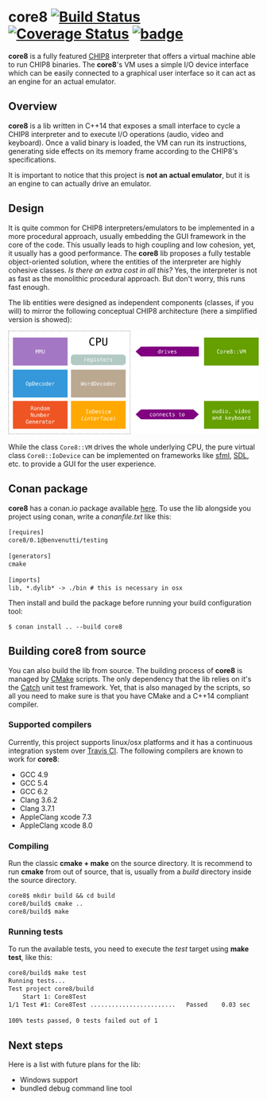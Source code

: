 # core8 [![Build Status](https://travis-ci.org/benvenutti/core8.svg?branch=master)](https://travis-ci.org/benvenutti/core8) [![Coverage Status](https://coveralls.io/repos/github/benvenutti/core8/badge.svg?branch=master)](https://coveralls.io/github/benvenutti/core8?branch=master) [![badge](https://img.shields.io/badge/conan.io-core8%2F0.1-green.svg?logo=data:image/png;base64%2CiVBORw0KGgoAAAANSUhEUgAAAA4AAAAOCAMAAAAolt3jAAAA1VBMVEUAAABhlctjlstkl8tlmMtlmMxlmcxmmcxnmsxpnMxpnM1qnc1sn85voM91oM11oc1xotB2oc56pNF6pNJ2ptJ8ptJ8ptN9ptN8p9N5qNJ9p9N9p9R8qtOBqdSAqtOAqtR%2BrNSCrNJ/rdWDrNWCsNWCsNaJs9eLs9iRvNuVvdyVv9yXwd2Zwt6axN6dxt%2Bfx%2BChyeGiyuGjyuCjyuGly%2BGlzOKmzOGozuKoz%2BKqz%2BOq0OOv1OWw1OWw1eWx1eWy1uay1%2Baz1%2Baz1%2Bez2Oe02Oe12ee22ujUGwH3AAAAAXRSTlMAQObYZgAAAAFiS0dEAIgFHUgAAAAJcEhZcwAACxMAAAsTAQCanBgAAAAHdElNRQfgBQkREyOxFIh/AAAAiklEQVQI12NgAAMbOwY4sLZ2NtQ1coVKWNvoc/Eq8XDr2wB5Ig62ekza9vaOqpK2TpoMzOxaFtwqZua2Bm4makIM7OzMAjoaCqYuxooSUqJALjs7o4yVpbowvzSUy87KqSwmxQfnsrPISyFzWeWAXCkpMaBVIC4bmCsOdgiUKwh3JojLgAQ4ZCE0AMm2D29tZwe6AAAAAElFTkSuQmCC)](http://www.conan.io/source/core8/0.1/benvenutti/testing)

**core8** is a fully featured [CHIP8](https://en.wikipedia.org/wiki/CHIP-8) interpreter that offers a virtual machine able to run CHIP8 binaries. The **core8**'s VM uses a simple I/O device interface which can be easily connected to a graphical user interface so it can act as an engine for an actual emulator.

## Overview

**core8** is a lib written in C++14 that exposes a small interface to cycle a CHIP8 interpreter and to execute I/O operations (audio, video and keyboard). Once a valid binary is loaded, the VM can run its instructions, generating side effects on its memory frame according to the CHIP8's specifications.

It is important to notice that this project is **not an actual emulator**, but it is an engine to can actually drive an emulator.

## Design

It is quite common for CHIP8 interpreters/emulators to be implemented in a more procedural approach, usually embedding the GUI framework in the core of the code. This usually leads to high coupling and low cohesion, yet, it usually has a good performance. The **core8** lib proposes a fully testable object-oriented solution, where the entities of the interpreter are highly cohesive classes. *Is there an extra cost in all this?* Yes, the interpreter is not as fast as the monolithic procedural approach. But don't worry, this runs fast enough.

The lib entities were designed as independent components (classes, if you will) to mirror the following conceptual CHIP8 architecture (here a simplified version is showed):

<p align="center">
  <img src="https://github.com/benvenutti/core8/blob/issue-36/images/core8-overview.png" alt="Overview of core8 architecture">
</p>

While the class `Core8::VM` drives the whole underlying CPU, the pure virtual class `Core8::IoDevice` can be implemented on frameworks like [sfml](http://www.sfml-dev.org/), [SDL](https://www.libsdl.org/), etc. to provide a GUI for the user experience.

## Conan package

**core8** has a conan.io package available [here](https://www.conan.io/source/core8/0.1/benvenutti/testing). To use the lib alongside you project using conan, write a *conanfile.txt* like this:

```shh
[requires]
core8/0.1@benvenutti/testing

[generators]
cmake

[imports]
lib, *.dylib* -> ./bin # this is necessary in osx
```

Then install and build the package before running your build configuration tool:

```shh
$ conan install .. --build core8
```

## Building core8 from source

You can also build the lib from source. The building process of **core8** is managed by [CMake](https://cmake.org/) scripts. The only dependency that the lib relies on it's the [Catch](https://github.com/philsquared/Catch) unit test framework. Yet, that is also managed by the scripts, so all you need to make sure is that you have CMake and a C++14 compliant compiler.

### Supported compilers

Currently, this project supports linux/osx platforms and it has a continuous integration system over [Travis CI](https://travis-ci.org/benvenutti/core8).
The following compilers are known to work for **core8**:

- GCC 4.9
- GCC 5.4
- GCC 6.2
- Clang 3.6.2
- Clang 3.7.1
- AppleClang xcode 7.3
- AppleClang xcode 8.0

### Compiling

Run the classic **cmake + make** on the source directory. It is recommend to run **cmake** from out of source, that is, usually from a *build* directory inside the source directory.

```shh
core8$ mkdir build && cd build
core8/build$ cmake ..
core8/build$ make
```

### Running tests

To run the available tests, you need to execute the *test* target using **make test**, like this:

```shh
core8/build$ make test
Running tests...
Test project core8/build
    Start 1: Core8Test
1/1 Test #1: Core8Test ........................   Passed    0.03 sec

100% tests passed, 0 tests failed out of 1
```
## Next steps

Here is a list with future plans for the lib:

- Windows support
- bundled debug command line tool
